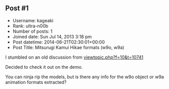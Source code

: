 ## Post #1
- Username: kageaki
- Rank: ultra-n00b
- Number of posts: 1
- Joined date: Sun Jul 14, 2013 3:18 pm
- Post datetime: 2014-06-21T02:30:01+00:00
- Post Title: Mitsurugi Kamui Hikae formats (w9o, w9a)

I stumbled on an old discussion from [viewtopic.php?f=10&t=10741](http://forum.xentax.com/viewtopic.php?f=10&t=10741)

Decided to check it out on the demo.

You can ninja rip the models, but is there any info for the w9o object or w9a animation formats extracted?
